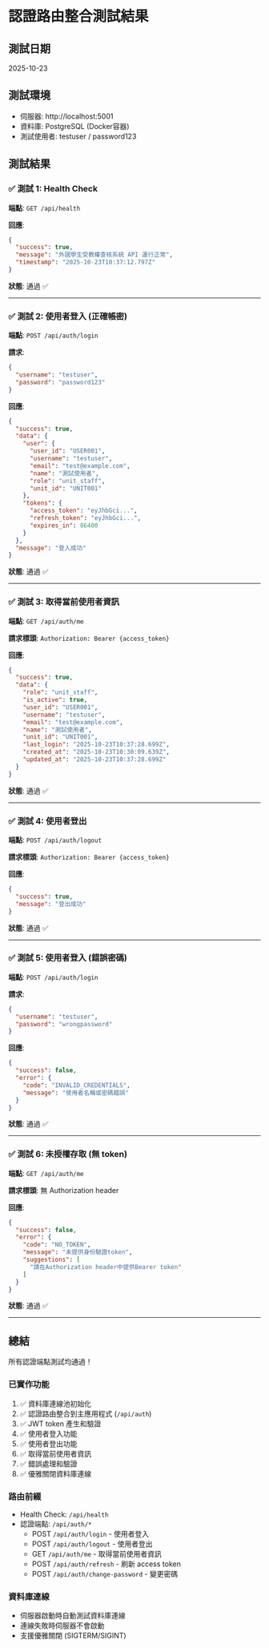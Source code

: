 # 認證路由整合測試結果

## 測試日期
2025-10-23

## 測試環境
- 伺服器: http://localhost:5001
- 資料庫: PostgreSQL (Docker容器)
- 測試使用者: testuser / password123

## 測試結果

### ✅ 測試 1: Health Check
**端點**: `GET /api/health`

**回應**:
```json
{
  "success": true,
  "message": "外國學生受教權查核系統 API 運行正常",
  "timestamp": "2025-10-23T10:37:12.797Z"
}
```

**狀態**: 通過 ✅

---

### ✅ 測試 2: 使用者登入 (正確帳密)
**端點**: `POST /api/auth/login`

**請求**:
```json
{
  "username": "testuser",
  "password": "password123"
}
```

**回應**:
```json
{
  "success": true,
  "data": {
    "user": {
      "user_id": "USER001",
      "username": "testuser",
      "email": "test@example.com",
      "name": "測試使用者",
      "role": "unit_staff",
      "unit_id": "UNIT001"
    },
    "tokens": {
      "access_token": "eyJhbGci...",
      "refresh_token": "eyJhbGci...",
      "expires_in": 86400
    }
  },
  "message": "登入成功"
}
```

**狀態**: 通過 ✅

---

### ✅ 測試 3: 取得當前使用者資訊
**端點**: `GET /api/auth/me`

**請求標頭**: `Authorization: Bearer {access_token}`

**回應**:
```json
{
  "success": true,
  "data": {
    "role": "unit_staff",
    "is_active": true,
    "user_id": "USER001",
    "username": "testuser",
    "email": "test@example.com",
    "name": "測試使用者",
    "unit_id": "UNIT001",
    "last_login": "2025-10-23T10:37:28.699Z",
    "created_at": "2025-10-23T10:30:09.639Z",
    "updated_at": "2025-10-23T10:37:28.699Z"
  }
}
```

**狀態**: 通過 ✅

---

### ✅ 測試 4: 使用者登出
**端點**: `POST /api/auth/logout`

**請求標頭**: `Authorization: Bearer {access_token}`

**回應**:
```json
{
  "success": true,
  "message": "登出成功"
}
```

**狀態**: 通過 ✅

---

### ✅ 測試 5: 使用者登入 (錯誤密碼)
**端點**: `POST /api/auth/login`

**請求**:
```json
{
  "username": "testuser",
  "password": "wrongpassword"
}
```

**回應**:
```json
{
  "success": false,
  "error": {
    "code": "INVALID_CREDENTIALS",
    "message": "使用者名稱或密碼錯誤"
  }
}
```

**狀態**: 通過 ✅

---

### ✅ 測試 6: 未授權存取 (無 token)
**端點**: `GET /api/auth/me`

**請求標頭**: 無 Authorization header

**回應**:
```json
{
  "success": false,
  "error": {
    "code": "NO_TOKEN",
    "message": "未提供身份驗證token",
    "suggestions": [
      "請在Authorization header中提供Bearer token"
    ]
  }
}
```

**狀態**: 通過 ✅

---

## 總結

所有認證端點測試均通過！

### 已實作功能
1. ✅ 資料庫連線池初始化
2. ✅ 認證路由整合到主應用程式 (`/api/auth`)
3. ✅ JWT token 產生和驗證
4. ✅ 使用者登入功能
5. ✅ 使用者登出功能
6. ✅ 取得當前使用者資訊
7. ✅ 錯誤處理和驗證
8. ✅ 優雅關閉資料庫連線

### 路由前綴
- Health Check: `/api/health`
- 認證端點: `/api/auth/*`
  - POST `/api/auth/login` - 使用者登入
  - POST `/api/auth/logout` - 使用者登出
  - GET `/api/auth/me` - 取得當前使用者資訊
  - POST `/api/auth/refresh` - 刷新 access token
  - POST `/api/auth/change-password` - 變更密碼

### 資料庫連線
- 伺服器啟動時自動測試資料庫連線
- 連線失敗時伺服器不會啟動
- 支援優雅關閉 (SIGTERM/SIGINT)
